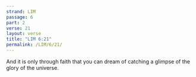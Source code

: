 ```yaml
---
strand: LIM
passage: 6
part: 2
verse: 21
layout: verse
title: "LIM 6:21"
permalink: /LIM/6/21/
---
```

And it is only through faith that you can dream of catching a glimpse of the glory of the universe.

